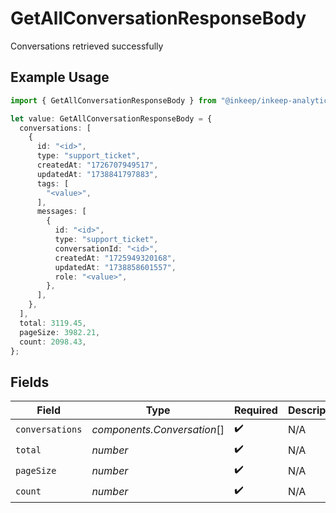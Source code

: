# GetAllConversationResponseBody

Conversations retrieved successfully

## Example Usage

```typescript
import { GetAllConversationResponseBody } from "@inkeep/inkeep-analytics/models/operations";

let value: GetAllConversationResponseBody = {
  conversations: [
    {
      id: "<id>",
      type: "support_ticket",
      createdAt: "1726707949517",
      updatedAt: "1738841797883",
      tags: [
        "<value>",
      ],
      messages: [
        {
          id: "<id>",
          type: "support_ticket",
          conversationId: "<id>",
          createdAt: "1725949320168",
          updatedAt: "1738858601557",
          role: "<value>",
        },
      ],
    },
  ],
  total: 3119.45,
  pageSize: 3982.21,
  count: 2098.43,
};
```

## Fields

| Field                       | Type                        | Required                    | Description                 |
| --------------------------- | --------------------------- | --------------------------- | --------------------------- |
| `conversations`             | *components.Conversation*[] | :heavy_check_mark:          | N/A                         |
| `total`                     | *number*                    | :heavy_check_mark:          | N/A                         |
| `pageSize`                  | *number*                    | :heavy_check_mark:          | N/A                         |
| `count`                     | *number*                    | :heavy_check_mark:          | N/A                         |